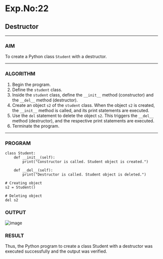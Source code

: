 # Exp.No:22  
## Destructor

---

### AIM  
To create a Python class `Student` with a destructor.

---

### ALGORITHM

1. Begin the program.  
2. Define the `student` class.  
3. Inside the `student` class, define the `__init__` method (constructor) and the `__del__` method (destructor).  
4. Create an object `s2` of the `student` class. When the object `s2` is created, the `__init__` method is called, and its print statements are executed.  
5. Use the `del` statement to delete the object `s2`. This triggers the `__del__` method (destructor), and the respective print statements are executed.  
6. Terminate the program.

---

### PROGRAM

```
class Student:
    def __init__(self):
        print("Constructor is called. Student object is created.")
    
    def __del__(self):
        print("Destructor is called. Student object is deleted.")

# Creating object
s2 = Student()

# Deleting object
del s2

```

### OUTPUT
![image](https://github.com/user-attachments/assets/fe0cfe87-13df-4031-8b8b-68a7ed59cdda)


### RESULT
Thus, the Python program to create a class Student with a destructor was executed successfully and the output was verified.

